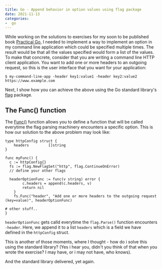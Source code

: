 ```yaml
---
title: Go - Append behavior in option values using flag package
date: 2021-11-13
categories:
-  go
---
```


While working on the solutions to exercises for my soon to be published book [Practical Go](https://practicalgobook.net/), 
I needed to implement a way to implement an option in my command line application which could be specified multiple times.
The result would be that all the values specified would form a list of the values. To make that concrete, consider that
you are writing a command line HTTP client application. You want to add one or more headers to an outgoing request, so this is 
the user interface that you want for your application:

```
$ my-command-line-app -header key1:value1 -header key2:value2 https://www.example.com
```

Next, I show how you can achieve the above using the Go standard library's [flag](https://pkg.go.dev/flag#Func) package.

## The Func() function

The [Func()](https://pkg.go.dev/flag#Func) function allows you to define a function that will be called everytime
the flag parsing machinery encounters a specific option. This is how our solution to the above problem
may look like:

```
type httpConfig struct {
	headers         []string
}

func myFunc() {
  c := httpConfig{}
  fs := flag.NewFlagSet("http", flag.ContinueOnError)	
  // define your other flags
	
  headerOptionFunc := func(v string) error {
		c.headers = append(c.headers, v)
		return nil
	}
	fs.Func("header", "Add one or more headers to the outgoing request (key=value)", headerOptionFunc)
  
# other stuff..
}
```

`headerOptionFunc` gets calld everytime the `flag.Parse()` function encounters `-header`. Here, we append it to a list `headers` which
is a field we have defined in the `httpConfig` struct.

This is another of those moments, where I thought - how do i solve this using the standard library? (Yes i hear you, didn't you think of that
when you wrote the exercise? I may have, or i may not have, who knows). 

And the standard library delivered, yet again.
